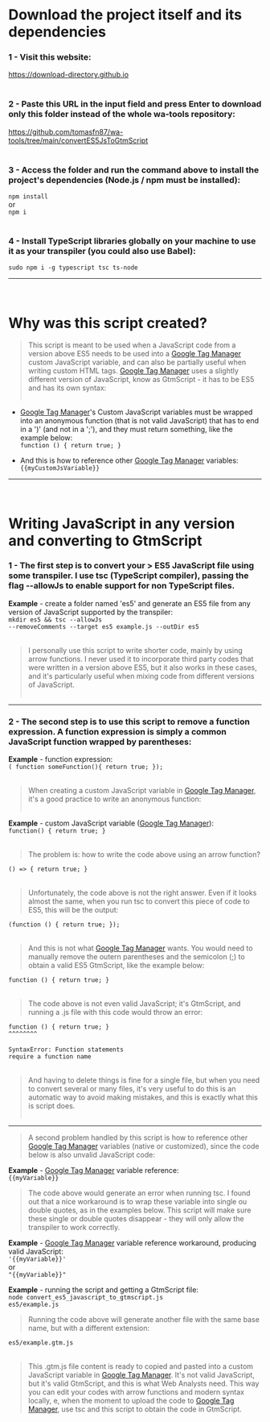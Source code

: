<h1>Download the project itself and its dependencies</h1>

<h3>1 - Visit this website:</h3>
<a href='https://download-directory.github.io'>https://download-directory.github.io</a><br><br>

<h3>2 - Paste this URL in the input field and press Enter to download only this folder instead of the whole wa-tools repository:</h3>
<a href='https://github.com/tomasfn87/wa-tools/tree/main/convertES5JsToGtmScript'>https://github.com/tomasfn87/wa-tools/tree/main/convertES5JsToGtmScript</a><br><br>

<h3>3 - Access the folder and run the command above to install the project's dependencies (Node.js / npm must be installed):</h3>
<code>npm install</code><br>
or<br>
<code>npm i</code><br><br>

<h3>4 - Install TypeScript libraries globally on your machine to use it as your transpiler (you could also use Babel):</h3>
<code>sudo npm i -g typescript tsc ts-node</code><br>

---
<br><h1>Why was this script created?</h1>

> This script is meant to be used when a JavaScript code from a version above ES5 needs to be used into a <a href="https://tagmanager.google.com/">Google Tag Manager</a> custom JavaScript variable, and can also be partially useful when writing custom HTML tags. <a href="https://tagmanager.google.com/">Google Tag Manager</a> uses a slightly different version of JavaScript, know as GtmScript - it has to be ES5 and has its own syntax:<br><br>

* <a href="https://tagmanager.google.com/">Google Tag Manager</a>'s Custom JavaScript variables must be wrapped into an anonymous function (that is not valid JavaScript) that has to end in a ')' (and not in a ';'), and they must return something, like the example below:<br>
<code>function () { return true; }</code>

* And this is how to reference other <a href="https://tagmanager.google.com/">Google Tag Manager</a> variables:<br>
<code>{{myCustomJsVariable}}</code>

---
<br><h1>Writing JavaScript in any version and converting to GtmScript</h1>

<h3>1 - The first step is to convert your > ES5 JavaScript file using some transpiler. I use tsc (TypeScript compiler), passing the flag --allowJs to enable support for non TypeScript files.</h3>

<strong>Example</strong> - create a folder named 'es5' and generate an ES5 file from any version of JavaScript supported by the transpiler:<br>
<code>mkdir es5 && tsc --allowJs --removeComments --target es5 example.js --outDir es5</code><br><br>

> I personally use this script to write shorter code, mainly by using arrow functions. I never used it to incorporate third party codes that were written in a version above ES5, but it also works in these cases, and it's particularly useful when mixing code from different versions of JavaScript.<br><br>
---
<h3>2 - The second step is to use this script to remove a function expression. A function expression is simply a common JavaScript function wrapped by parentheses:</h3>
<strong>Example</strong> - function expression:<br>
<code>( function someFunction(){ return true; });</code><br><br>

> When creating a custom JavaScript variable in <a href="https://tagmanager.google.com/">Google Tag Manager</a>, it's a good practice to write an anonymous function:<br><br>

<strong>Example</strong> - custom JavaScript variable (<a href="https://tagmanager.google.com/">Google Tag Manager</a>):<br>
<code>function() { return true; }</code><br><br>

> The problem is: how to write the code above using an arrow function?<br>

<code>() => { return true; }</code></br><br>

> Unfortunately, the code above is not the right answer. Even if it looks almost the same, when you run tsc to convert this piece of code to ES5, this will be the output:<br>

<code>(function () { return true; });</code><br><br>

> And this is not what <a href="https://tagmanager.google.com/">Google Tag Manager</a> wants. You would need to manually remove the outern parentheses and the semicolon (;) to obtain a valid ES5 GtmScript, like the example below:

<code>function () { return true; }</code><br><br>

> The code above is not even valid JavaScript; it's GtmScript, and running a .js file with this code would throw an error:<br>

<code>function () { return true; }</code><br>
<code>^^^^^^^^</code><br><br>
<code>SyntaxError: Function statements require a function name</code><br><br>

> And having to delete things is fine for a single file, but when you need to convert several or many files, it's very useful to do this is an automatic way to avoid making mistakes, and this is exactly what this is script does.<br><br>
---
> A second problem handled by this script is how to reference other <a href="https://tagmanager.google.com/">Google Tag Manager</a> variables (native or customized), since the code below is also unvalid JavaScript code:

<strong>Example</strong> - <a href="https://tagmanager.google.com/">Google Tag Manager</a> variable reference:<br>
<code>{{myVariable}}</code>

> The code above would generate an error when running tsc. I found out that a nice workaround is to wrap these variable into single ou double quotes, as in the examples below. This script will make sure these single or double quotes disappear - they will only allow the transpiler to work correctly.

<strong>Example</strong> - <a href="https://tagmanager.google.com/">Google Tag Manager</a> variable reference workaround, producing valid JavaScript:<br>
<code>'{{myVariable}}'</code><br>
or<br>
<code>"{{myVariable}}"</code><br>

<strong>Example</strong> - running the script and getting a GtmScript file:<br>
<code>node convert_es5_javascript_to_gtmscript.js es5/example.js</code><br>

> Running the code above will generate another file with the same base name, but with a different extension:<br>

<code>es5/example.gtm.js</code><br><br>

> This .gtm.js file content is ready to copied and pasted into a custom JavaScript variable in <a href="https://tagmanager.google.com/">Google Tag Manager</a>. It's not valid JavaScript, but it's valid GtmScript, and this is what Web Analysts need. This way you can edit your codes with arrow functions and modern syntax locally, e, when the moment to upload the code to <a href="https://tagmanager.google.com/">Google Tag Manager</a>, use tsc and this script to obtain the code in GtmScript.<br>
